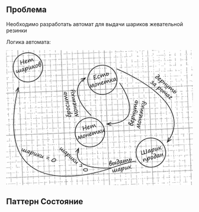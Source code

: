## Проблема

Необходимо разработать автомат для выдачи шариков жевательной резинки

Логика автомата:

![Alt text](logic.png)

## Паттерн Состояние